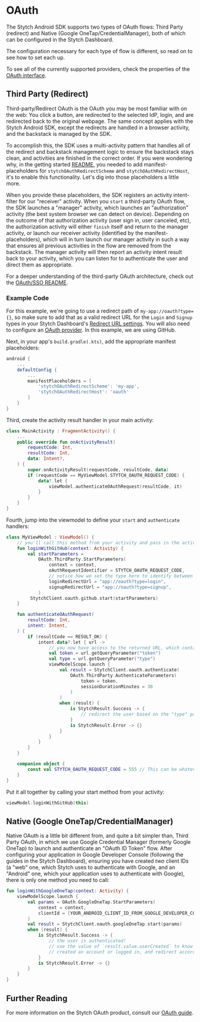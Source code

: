 # OAuth
The Stytch Android SDK supports two types of OAuth flows: Third Party (redirect) and Native (Google OneTap/CredentialManager), both of which can be configured in the Stytch Dashboard.

The configuration necessary for each type of flow is different, so read on to see how to set each up.

To see all of the currently supported providers, check the properties of the [OAuth interface](../source/sdk/src/main/java/com/stytch/sdk/consumer/oauth/OAuth.kt).

## Third Party (Redirect)
Third-party/Redirect OAuth is the OAuth you may be most familiar with on the web: You click a button, are redirected to the selected IdP, login, and are redirected back to the original webpage. The same concept applies with the Stytch Android SDK, except the redirects are handled in a browser activity, and the backstack is managed by the SDK.

To accomplish this, the SDK uses a multi-activity pattern that handles all of the redirect and backstack management logic to ensure the backstack stays clean, and activities are finished in the correct order. If you were wondering why, in the getting started [README](../README.md), you needed to add manifest-placeholders for `stytchOAuthRedirectScheme` and `stytchOAuthRedirectHost`, it's to enable this functionality. Let's dig into those placeholders a little more.

When you provide these placeholders, the SDK registers an activity intent-filter for our "receiver" activity. When you `start` a third-party OAuth flow, the SDK launches a "manager" activity, which launches an "authorization" activity (the best system browser we can detect on device). Depending on the outcome of that authorization activity (user sign in, user canceled, etc), the authorization activity will either `finish` itself and return to the manager activity, or launch our receiver activity (identified by the manifest-placeholders), which will in turn launch our manager activity in such a way that ensures all previous activities in the flow are removed from the backstack. The manager activity will then report an activity intent result back to your activity, which you can listen for to authenticate the user and direct them as appropriate.

For a deeper understanding of the third-party OAuth architecture, check out the [OAuth/SSO README](../source/sdk/src/main/java/com/stytch/sdk/common/sso/README.md).

### Example Code
For this example, we're going to use a redirect path of `my-app://oauth?type={}`, so make sure to add that as a valid redirect URL for the `Login` and `Signup` types in your Stytch Dashboard's [Redirect URL settings](stytch.com/dashboard/redirect-urls). You will also need to configure an [OAuth provider](https://stytch.com/dashboard/oauth). In this example, we are using GitHub.

Next, in your app's `build.gradle(.kts)`,  add the appropriate manifest placeholders:
```gradle
android {
    ...
    defaultConfig {
        ...
        manifestPlaceholders = [  
            'stytchOAuthRedirectScheme': 'my-app',
            'stytchOAuthRedirectHost': 'oauth'
        ]
    }
}
```
Third, create the activity result handler in your main activity:
```kotlin
class MainActivity : FragmentActivity() {
    ...
    public override fun onActivityResult(
        requestCode: Int,
        resultCode: Int,
        data: Intent?,
    ) {
        super.onActivityResult(requestCode, resultCode, data)
        if (requestCode == MyViewModel.STYTCH_OAUTH_REQUEST_CODE) {
            data?.let {
                viewModel.authenticateOAuthRequest(resultCode, it)
            }
        }
    }
}
```
Fourth, jump into the viewmodel to define your `start` and `authenticate` handlers:
```kotlin
class MyViewModel : ViewModel() {
    // you'll call this method from your activity and pass in the activity context in order to launch intents
    fun loginWithGitHub(context: Activity) {
        val startParameters =
            OAuth.ThirdParty.StartParameters(
                context = context,
                oAuthRequestIdentifier = STYTCH_OAUTH_REQUEST_CODE,
                // notice how we set the type here to identify between logins and signups
                loginRedirectUrl = "app://oauth?type=login",
                signupRedirectUrl = "app://oauth?type=signup",
            )
         StytchClient.oauth.github.start(startParameters)
    }

    fun authenticateOAuthRequest(
        resultCode: Int,
        intent: Intent,
    ) {
        if (resultCode == RESULT_OK) {
            intent.data?.let { url ->
                // you now have access to the returned URL, which contains the token to authenticate, as well as the "type" of request it was (login or signup)
                val token = url.getQueryParameter("token")
                val type = url.getQueryParameter("type")
                viewModelScope.launch {
                    val result = StytchClient.oauth.authenticate(
                        OAuth.ThirdParty.AuthenticateParameters(
                            token = token,
                            sessionDurationMinutes = 30
                        )
                    )
                    when (result) {
                        is StytchResult.Success -> {
                            // redirect the user based on the "type" parameter
                        }
                        is StytchResult.Error -> {}
                    }
                }
            }
        }
    }

    companion object {
        const val STYTCH_OAUTH_REQUEST_CODE = 555 // This can be whatever you want
    }
}
```
Put it all together by calling your start method from your activity:
```kotlin
viewModel.loginWithGitHub(this)
```

## Native (Google OneTap/CredentialManager)
Native OAuth is a little bit different from, and quite a bit simpler than, Third Party OAuth, in which we use Google Credential Manager (formerly Google OneTap) to launch and authenticate an "OAuth ID Token" flow. After configuring your application in Google Developer Console (following the guides in the Stytch Dashboard), ensuring you have created _two_ client IDs (a "web" one, which Stytch uses to authenticate with Google, and an "Android" one, which your application uses to authenticate with Google), there is only one method you need to call:
```kotlin
fun loginWithGoogleOneTap(context: Activity) {
    viewModelScope.launch {
        val params = OAuth.GoogleOneTap.StartParameters(
            context = context,
            clientId = [YOUR_ANDROID_CLIENT_ID_FROM_GOOGLE_DEVELOPER_CONSOLE],
        )
        val result = StytchClient.oauth.googleOneTap.start(params)
        when (result) {
            is StytchResult.Success -> {
                // the user is authenticated!
                // use the value of `result.value.userCreated` to know whether they
                // created an account or logged in, and redirect accordingly
            }
            is StytchResult.Error -> {}
        }
    }
}
```

## Further Reading
For more information on the Stytch OAuth product, consult our [OAuth guide](https://stytch.com/docs/guides/oauth/idp-overview).